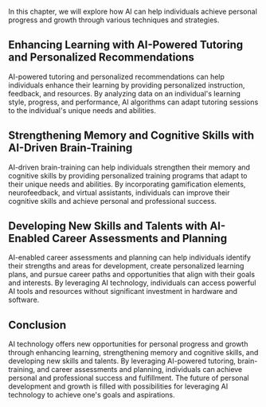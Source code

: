 
In this chapter, we will explore how AI can help individuals achieve personal progress and growth through various techniques and strategies.

Enhancing Learning with AI-Powered Tutoring and Personalized Recommendations
----------------------------------------------------------------------------

AI-powered tutoring and personalized recommendations can help individuals enhance their learning by providing personalized instruction, feedback, and resources. By analyzing data on an individual's learning style, progress, and performance, AI algorithms can adapt tutoring sessions to the individual's unique needs and abilities.

Strengthening Memory and Cognitive Skills with AI-Driven Brain-Training
-----------------------------------------------------------------------

AI-driven brain-training can help individuals strengthen their memory and cognitive skills by providing personalized training programs that adapt to their unique needs and abilities. By incorporating gamification elements, neurofeedback, and virtual assistants, individuals can improve their cognitive skills and achieve personal and professional success.

Developing New Skills and Talents with AI-Enabled Career Assessments and Planning
---------------------------------------------------------------------------------

AI-enabled career assessments and planning can help individuals identify their strengths and areas for development, create personalized learning plans, and pursue career paths and opportunities that align with their goals and interests. By leveraging AI technology, individuals can access powerful AI tools and resources without significant investment in hardware and software.

Conclusion
----------

AI technology offers new opportunities for personal progress and growth through enhancing learning, strengthening memory and cognitive skills, and developing new skills and talents. By leveraging AI-powered tutoring, brain-training, and career assessments and planning, individuals can achieve personal and professional success and fulfillment. The future of personal development and growth is filled with possibilities for leveraging AI technology to achieve one's goals and aspirations.
